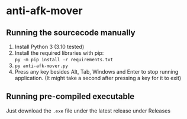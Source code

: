 # anti-afk-mover

## Running the sourcecode manually
1. Install Python 3 (3.10 tested)
2. Install the required libraries with pip:  
   `py -m pip install -r requirements.txt`
3. `py anti-afk-mover.py`
4. Press any key besides Alt, Tab, Windows and Enter to stop running application. (It might take a second after pressing a key for it to exit)

## Running pre-compiled executable
Just download the `.exe` file under the latest release under Releases